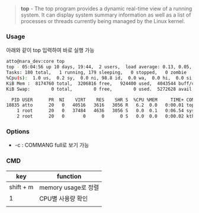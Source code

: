 > **top** - The top program provides a dynamic real-time view of a running system. It can display system summary information as well as a list of processes or threads currently being managed by the Linux kernel.

### Usage
아래와 같이 top 입력하여 바로 실행 가능
```bash
atto@nara_dev:core top
top - 05:04:56 up 10 days, 19:44,  2 users,  load average: 0.13, 0.05, 0.04
Tasks: 180 total,   1 running, 179 sleeping,   0 stopped,   0 zombie
%Cpu(s):  1.0 us,  0.2 sy,  0.0 ni, 98.8 id,  0.0 wa,  0.0 hi,  0.0 si,  0.0 st
KiB Mem :  8174760 total,  3206816 free,   924400 used,  4043544 buff/cache
KiB Swap:        0 total,        0 free,        0 used.  5272628 avail Mem

  PID USER      PR  NI    VIRT    RES    SHR S  %CPU %MEM     TIME+ COMMAND
18835 atto      20   0   40516   3616   3056 R   6.2  0.0   0:00.01 top
    1 root      20   0   37484   4636   3056 S   0.0  0.1   0:06.54 systemd
    2 root      20   0       0      0      0 S   0.0  0.0   0:00.02 kthreadd
```

### Options
- -c : COMMANG full로 보기 가능

### CMD
| key       | function         |
| --------- | ---------------- |
| shift + m | memory usage로 정렬 |
| 1         | CPU별 사용량 확인      |
|           |                  |

